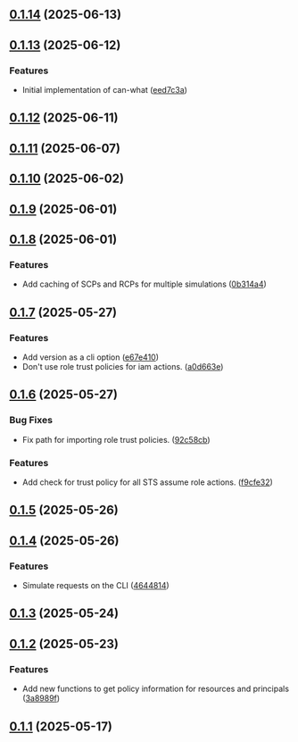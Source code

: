 ## [0.1.14](https://github.com/cloud-copilot/iam-lens/compare/v0.1.13...v0.1.14) (2025-06-13)

## [0.1.13](https://github.com/cloud-copilot/iam-lens/compare/v0.1.12...v0.1.13) (2025-06-12)


### Features

* Initial implementation of can-what ([eed7c3a](https://github.com/cloud-copilot/iam-lens/commit/eed7c3ac4cb1c84801a2f09d5692a3b469c32b24))

## [0.1.12](https://github.com/cloud-copilot/iam-lens/compare/v0.1.11...v0.1.12) (2025-06-11)

## [0.1.11](https://github.com/cloud-copilot/iam-lens/compare/v0.1.10...v0.1.11) (2025-06-07)

## [0.1.10](https://github.com/cloud-copilot/iam-lens/compare/v0.1.9...v0.1.10) (2025-06-02)

## [0.1.9](https://github.com/cloud-copilot/iam-lens/compare/v0.1.8...v0.1.9) (2025-06-01)

## [0.1.8](https://github.com/cloud-copilot/iam-lens/compare/v0.1.7...v0.1.8) (2025-06-01)


### Features

* Add caching of SCPs and RCPs for multiple simulations ([0b314a4](https://github.com/cloud-copilot/iam-lens/commit/0b314a4390015e58c92511b2652b8be98fd31fe8))

## [0.1.7](https://github.com/cloud-copilot/iam-lens/compare/v0.1.6...v0.1.7) (2025-05-27)


### Features

* Add version as a cli option ([e67e410](https://github.com/cloud-copilot/iam-lens/commit/e67e41009ad556e2a0c4bcd2a2392644ca2f02d8))
* Don't use role trust policies for iam actions. ([a0d663e](https://github.com/cloud-copilot/iam-lens/commit/a0d663ed27c12d3dc964ab9b22e3611da1c35e0f))

## [0.1.6](https://github.com/cloud-copilot/iam-lens/compare/v0.1.5...v0.1.6) (2025-05-27)


### Bug Fixes

* Fix path for importing role trust policies. ([92c58cb](https://github.com/cloud-copilot/iam-lens/commit/92c58cbc8fe9c6a645eefbcd279bce8d50c78d9e))


### Features

* Add check for trust policy for all STS assume role actions. ([f9cfe32](https://github.com/cloud-copilot/iam-lens/commit/f9cfe321d86acdebb103fd1853b074ce63024ca6))

## [0.1.5](https://github.com/cloud-copilot/iam-lens/compare/v0.1.4...v0.1.5) (2025-05-26)

## [0.1.4](https://github.com/cloud-copilot/iam-lens/compare/v0.1.3...v0.1.4) (2025-05-26)


### Features

* Simulate requests on the CLI ([4644814](https://github.com/cloud-copilot/iam-lens/commit/4644814d3295e31cd7247a0622fe75362f4ed30c))

## [0.1.3](https://github.com/cloud-copilot/iam-lens/compare/v0.1.2...v0.1.3) (2025-05-24)

## [0.1.2](https://github.com/cloud-copilot/iam-lens/compare/v0.1.1...v0.1.2) (2025-05-23)


### Features

* Add new functions to get policy information for resources and principals ([3a8989f](https://github.com/cloud-copilot/iam-lens/commit/3a8989f482c542f55a955f4128d413426e6f24d3))

## [0.1.1](https://github.com/cloud-copilot/iam-lens/compare/v0.1.0...v0.1.1) (2025-05-17)

